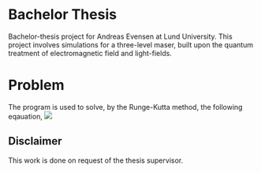 # Bachelor Thesis
Bachelor-thesis project for Andreas Evensen at Lund University. This project involves simulations for a three-level maser, built upon the quantum treatment of electromagnetic field and light-fields.

# Problem
The program is used to solve, by the Runge-Kutta method, the following eqauation,
  <img src="https://render.githubusercontent.com/render/math?math=\dot{\rho}=\frac{1}{i\hbar}\Big[\hat{H},\hat{\rho}\Big]+\mathcal{L}_h\hat{\rho}+\mathcal{L}_c\hat{\rho}."> 




## Disclaimer
This work is done on request of the thesis supervisor.
